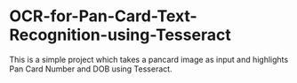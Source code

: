 # OCR-for-Pan-Card-Text-Recognition-using-Tesseract
This is a simple project which takes a pancard image as input and highlights Pan Card Number and DOB using Tesseract. 

